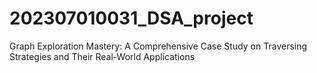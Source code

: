 # 202307010031_DSA_project
Graph Exploration Mastery: A Comprehensive Case
Study on Traversing Strategies and Their Real-World Applications
